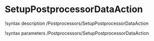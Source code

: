 <!-- MOOSE Documentation Stub: Remove this when content is added. -->

# SetupPostprocessorDataAction
!syntax description /Postprocessors/SetupPostprocessorDataAction

!syntax parameters /Postprocessors/SetupPostprocessorDataAction
